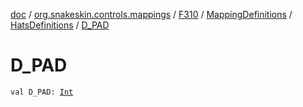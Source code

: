 [doc](../../../../index.md) / [org.snakeskin.controls.mappings](../../../index.md) / [F310](../../index.md) / [MappingDefinitions](../index.md) / [HatsDefinitions](index.md) / [D_PAD](./-d_-p-a-d.md)

# D_PAD

`val D_PAD: `[`Int`](https://kotlinlang.org/api/latest/jvm/stdlib/kotlin/-int/index.html)